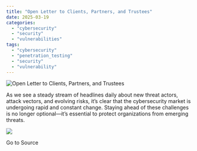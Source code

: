 ```yaml
---
title: "Open Letter to Clients, Partners, and Trustees"
date: 2025-03-19
categories: 
  - "cybersecurity"
  - "security"
  - "vulnerabilities"
tags: 
  - "cybersecurity"
  - "penetration_testing"
  - "security"
  - "vulnerability"
---
```


![Open Letter to Clients, Partners, and Trustees](https://www.trustwave.com/hubfs/Blogs/Trustwave_Blog/Headers/Trustwave=Basic-Blog-Header.jpg)

As we see a steady stream of headlines daily about new threat actors, attack vectors, and evolving risks, it’s clear that the cybersecurity market is undergoing rapid and constant change. Staying ahead of these challenges is no longer optional—it’s essential to protect organizations from emerging threats.

![](https://track.hubspot.com/__ptq.gif?a=21158977&k=14&r=https%3A%2F%2Fwww.trustwave.com%2Fen-us%2Fresources%2Fblogs%2Ftrustwave-blog%2Fopen-letter-to-clients-partners-and-trustees%2F&bu=https%253A%252F%252Fwww.trustwave.com%252Fen-us%252Fresources%252Fblogs%252Ftrustwave-blog&bvt=rss)

Go to Source
